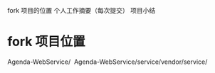 fork 项目的位置
个人工作摘要（每次提交）
项目小结



# fork 项目位置
Agenda-WebService/
  Agenda-WebService/service/vendor/service/
